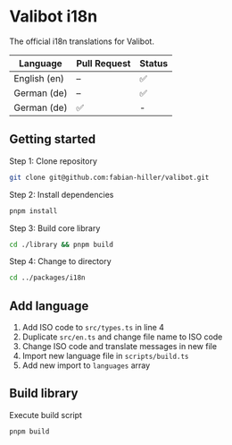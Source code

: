 # Valibot i18n

The official i18n translations for Valibot.

| Language     | Pull Request | Status |
| ------------ | ------------ | ------ |
| English (en) | –            | ✅     |
| German (de)  | –            | ✅     |
| German (de)  | ✅           | -      |

## Getting started

Step 1: Clone repository

```bash
git clone git@github.com:fabian-hiller/valibot.git
```

Step 2: Install dependencies

```bash
pnpm install
```

Step 3: Build core library

```bash
cd ./library && pnpm build
```

Step 4: Change to directory

```bash
cd ../packages/i18n
```

## Add language

1. Add ISO code to `src/types.ts` in line 4
2. Duplicate `src/en.ts` and change file name to ISO code
3. Change ISO code and translate messages in new file
4. Import new language file in `scripts/build.ts`
5. Add new import to `languages` array

## Build library

Execute build script

```bash
pnpm build
```
